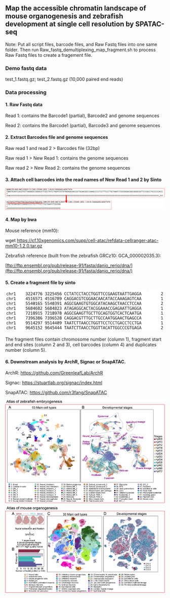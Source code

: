 ## Map the accessible chromatin landscape of mouse organogenesis **and zebrafish development** **at** **single** **cell** **resolution** **by** SPATAC-seq

Note: Put all script files, barcode files, and Raw Fastq files into one same folder. Then run Raw_fastq_demultiplexing_map_fragment.sh to process Raw Fastq files to create a fragement file.

### **Demo** **fastq** **data** 

test_1.fastq.gz; test_2.fastq.gz (10,000 paired end reads)

### Data processing

#### 1. Raw Fastq data

Read 1: contains the Barcode1 (partial), Barcode2 and genome sequences

Read 2: contains the Barcode1 (partial), Barcode3 and genome sequences

#### 2. Extract Barcodes file and genome sequences

Raw read 1 and read 2 > Barcodes file (32bp)

Raw read 1 > New Read 1: contains the genome sequences

Raw read 2 > New Read 2: contains the genome sequences

#### 3. Attach cell barcodes into the read names of New Read 1 and 2 by Sinto

![Image text](https://github.com/Lan-lab/SPATAC-seq/blob/main/SPATAC-seq_in_Mouse_Organogenesis_or_Zebrafish_Development/barcodes%20in%20read%20name.png)



#### 4. Map by bwa

Mouse reference (mm10):

wget https://cf.10xgenomics.com/supp/cell-atac/refdata-cellranger-atac-mm10-1.2.0.tar.gz

Zebrafish reference (built from the zebrafish GRCz10: GCA_000002035.3):

[ftp://ftp.ensembl.org/pub/release-91/fasta/danio_rerio/dna/](ftp://ftp.ensembl.org/pub/release-91/fasta/danio_rerio/dna/)

#### 5. Create a fragment file by sinto

![Image text](https://github.com/Lan-lab/SPATAC-seq/blob/main/SPATAC-seq_in_Mouse_Organogenesis_or_Zebrafish_Development/bed%20file.png)

The fragment files contain chromosome number (column 1), fragment start and end sites (column 2 and 3), cell barcodes (column 4) and duplicates number (column 5).

#### 6. Downstream analysis by ArchR, Signac or SnapATAC.

ArchR: https://github.com/GreenleafLab/ArchR

Signac: https://stuartlab.org/signac/index.html 

SnapATAC: https://github.com/r3fang/SnapATAC 





![Image text](https://github.com/Lan-lab/SPATAC-seq/blob/main/SPATAC-seq_in_Mouse_Organogenesis_or_Zebrafish_Development/Atlas%20of%20zebrafish%20embryogenesis%20and%20mouse%20organogenesis.png)